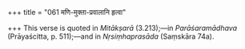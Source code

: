 +++
title = "061 मणि-मुक्ता-प्रवालानि हृत्वा"

+++
This verse is quoted in *Mitākṣarā* (3.213);—in *Parāśaramādhava*
(Prāyaścitta, p. 511);—and in *Nṛsiṃhaprasāda* (Saṃskāra 74a).


